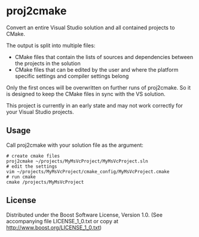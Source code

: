 # proj2cmake
Convert an entire Visual Studio solution and all contained projects to CMake.

The output is split into multiple files:
 - CMake files that contain the lists of sources and dependencies between the projects in the solution
 - CMake files that can be edited by the user and where the platform specific settings and compiler settings belong

Only the first onces will be overwritten on further runs of proj2cmake. So it is designed to keep the CMake files in sync with the VS solution.

This project is currently in an early state and may not work correctly for your Visual Studio projects.

## Usage
Call proj2cmake with your solution file as the argument:
```
# create cmake files
proj2cmake ~/projects/MyMsVcProject/MyMsVcProject.sln
# edit the settings
vim ~/projects/MyMsVcProject/cmake_config/MyMsVcProject.cmake
# run cmake
cmake /projects/MyMsVcProject
```

## License
Distributed under the Boost Software License, Version 1.0. (See accompanying file LICENSE_1_0.txt or copy at http://www.boost.org/LICENSE_1_0.txt)
